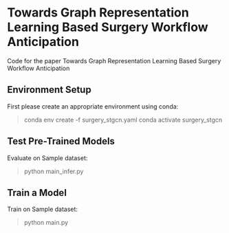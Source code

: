 # Towards Graph Representation Learning Based Surgery Workflow Anticipation
Code for the paper Towards Graph Representation Learning Based Surgery Workflow Anticipation
## Environment Setup
First please create an appropriate environment using conda: 

> conda env create -f surgery_stgcn.yaml
> conda activate surgery_stgcn

## Test Pre-Trained Models
Evaluate on Sample dataset:
> python main_infer.py


## Train a Model
Train on Sample dataset:
> python main.py

